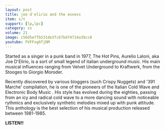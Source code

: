 ```yaml
---
layout: post
title: joe d'elirio and the exxess
item: s/t
support: [lp,lpc]
category: ss
volume: 21
image: c56d5e7fb531de3fc67bd74724a39cc8
youtube: FVFFxgbTjDM
---
```


Started as a singer in a punk band in 1977, The Hot Pins, Aurelio Laloni, aka Joe D'Elirio, is a sort of small legend of italian underground music. His main musical influences ranging from Velvet Underground to Kraftwerk, from the Stooges to Giorgio Moroder.  

Recently discovered by various bloggers (such Crispy Nuggets) and '391 Marche' compilation, he is one of the pioneers of the Italian Cold Wave and Electronic Body Music .
His style has evolved during the eighties, passing from an icy and radical cold wave to a more dancing sound with noticeable rythmics and exclusively synthetic melodies mixed up with punk attitude.
This anthology is the best selection of his musical production released between 1981-1985.

**LISTEN!!**
